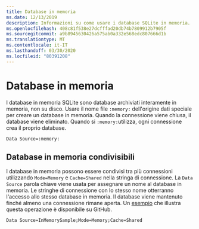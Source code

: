 ```yaml
---
title: Database in memoria
ms.date: 12/13/2019
description: Informazioni su come usare i database SQLite in memoria.
ms.openlocfilehash: 408c81f538e27dcfffad20db74b7809912b7905f
ms.sourcegitcommit: a9b8945630426a575ab0a332e568edc807666d1b
ms.translationtype: MT
ms.contentlocale: it-IT
ms.lasthandoff: 03/30/2020
ms.locfileid: "80391208"
---
```

# <a name="in-memory-databases"></a>Database in memoria

I database in memoria SQLite sono database archiviati interamente in memoria, non su disco. Usare il nome file `:memory:` dell'origine dati speciale per creare un database in memoria. Quando la connessione viene chiusa, il database viene eliminato. Quando si `:memory:`utilizza, ogni connessione crea il proprio database.

```ConnectionString
Data Source=:memory:
```

## <a name="shareable-in-memory-databases"></a>Database in memoria condivisibili

I database in memoria possono essere condivisi tra più connessioni utilizzando `Mode=Memory` e `Cache=Shared` nella stringa di connessione. La `Data Source` parola chiave viene usata per assegnare un nome al database in memoria. Le stringhe di connessione con lo stesso nome otterranno l'accesso allo stesso database in memoria. Il database viene mantenuto finché almeno una connessione rimane aperta. Un [esempio](https://github.com/dotnet/docs/blob/master/samples/snippets/standard/data/sqlite/InMemorySample/Program.cs) che illustra questa operazione è disponibile su GitHub.

```ConnectionString
Data Source=InMemorySample;Mode=Memory;Cache=Shared
```
